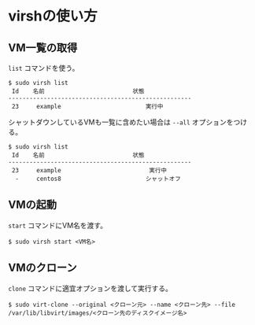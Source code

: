 # virshの使い方

## VM一覧の取得

`list` コマンドを使う。

```
$ sudo virsh list
 Id    名前                         状態
----------------------------------------------------
 23     example                        実行中
```

シャットダウンしているVMも一覧に含めたい場合は `--all` オプションをつける。

```
$ sudo virsh list
 Id    名前                         状態
----------------------------------------------------
 23     example                         実行中
  -     centos8                        シャットオフ
```

## VMの起動

`start` コマンドにVM名を渡す。

```
$ sudo virsh start <VM名>
```

## VMのクローン

`clone` コマンドに適宜オプションを渡して実行する。

```
$ sudo virt-clone --original <クローン元> --name <クローン先> --file /var/lib/libvirt/images/<クローン先のディスクイメージ名>
```
